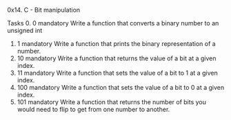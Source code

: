 0x14. C - Bit manipulation


Tasks
0. 0
mandatory
Write a function that converts a binary number to an unsigned int
1. 1
mandatory
Write a function that prints the binary representation of a number.
2. 10
mandatory
Write a function that returns the value of a bit at a given index.
3. 11
mandatory
Write a function that sets the value of a bit to 1 at a given index.
4. 100
mandatory
Write a function that sets the value of a bit to 0 at a given index.
5. 101
mandatory
Write a function that returns the number of bits you would need to flip to get from one number to another.
